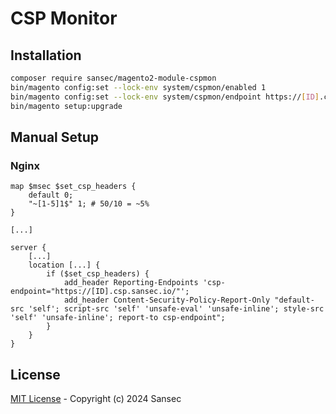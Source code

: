 # CSP Monitor

## Installation

```bash
composer require sansec/magento2-module-cspmon
bin/magento config:set --lock-env system/cspmon/enabled 1
bin/magento config:set --lock-env system/cspmon/endpoint https://[ID].csp.sansec.io/
bin/magento setup:upgrade
```

## Manual Setup

### Nginx

```
map $msec $set_csp_headers {
    default 0;
    "~[1-5]1$" 1; # 50/10 = ~5%
}

[...]

server {
    [...]
    location [...] {
        if ($set_csp_headers) {
            add_header Reporting-Endpoints 'csp-endpoint="https://[ID].csp.sansec.io/"';
            add_header Content-Security-Policy-Report-Only "default-src 'self'; script-src 'self' 'unsafe-eval' 'unsafe-inline'; style-src 'self' 'unsafe-inline'; report-to csp-endpoint";
        }
    }
}
```

## License

[MIT License](./LICENSE) - Copyright (c) 2024 Sansec
